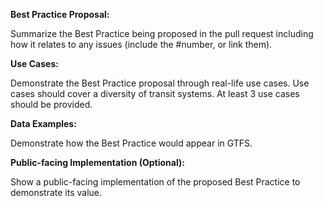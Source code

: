 **Best Practice Proposal:**

Summarize the Best Practice being proposed in the pull request including how it relates to any issues (include the #number, or link them).

**Use Cases:** 

Demonstrate the Best Practice proposal through real-life use cases. Use cases should cover a diversity of transit systems. At least 3 use cases should be provided.

**Data Examples:**

Demonstrate how the Best Practice would appear in GTFS.

**Public-facing Implementation (Optional):**

Show a public-facing implementation of the proposed Best Practice to demonstrate its value.
